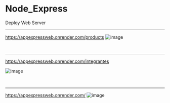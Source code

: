 # Node_Express
Deploy Web Server 
___
https://appexpressweb.onrender.com/products
![image](https://github.com/Byrontosh/Node_Express/assets/26908663/7eaf6d01-138a-4195-bbd3-7b6c68b6358d)

<br>

___
https://appexpressweb.onrender.com/integrantes

![image](https://github.com/Byrontosh/Node_Express/assets/26908663/b1f81b6c-4c6d-42fa-92d1-52a159fd2e5f)

<br>

___
https://appexpressweb.onrender.com/
![image](https://github.com/Byrontosh/Node_Express/assets/26908663/b2002279-a26a-45d6-8907-3fb2e6cdc0bf)


